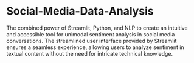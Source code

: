 # Social-Media-Data-Analysis
The combined power of Streamlit, Python, and NLP to create an intuitive and accessible tool for unimodal sentiment analysis in social media conversations. The streamlined user interface provided by Streamlit ensures a seamless experience, allowing users to analyze sentiment in textual content without the need for intricate technical knowledge.
